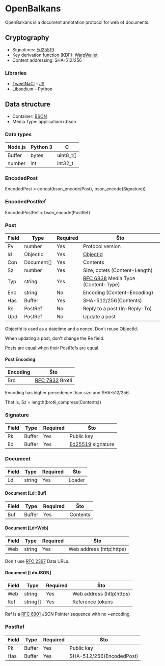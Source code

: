 OpenBalkans
===

OpenBalkans is a document annotation protocol for web of documents.

Cryptography
---

- Signatures: [Ed25519][Ed25519]
- Key derivation function (KDF): [WarpWallet][WarpWallet]
- Content addressing: SHA-512/256

### Libraries

- [TweetNaCl][TweetNaCl] – [JS][TweetNaClJS]
- [Libsodium][Libsodium] – [Python][PyNaCl]

Data structure
---

- Container: [BSON][BSON]
- Media Type: application/x.bson

### Data types

| Node.js | Python 3 | C
| --- | --- | ---
| Buffer | bytes | uint8_t[]
| number | int | int32_t

### EncodedPost

EncodedPost = concat(bson_encode(Post), bson_encode(Signature))

### EncodedPostRef

EncodedPostRef = bson_encode(PostRef)

### Post

| Field | Type | Required | Što
| --- | --- | --- | ---
| Pv | number | Yes | Protocol version
| Id | ObjectId | Yes | [ObjectId][ObjectId]
| Con | Document[] | Yes | Contents
| Sz | number | Yes | Size, octets (Content-Length)
| Typ | string | Yes | [RFC 6838][MediaType] Media Type (Content-Type)
| Enc | string | No | Encoding (Content-Encoding)
| Has | Buffer | Yes | SHA-512/256(Contents)
| Re | PostRef | No | Reply to a post (In-Reply-To)
| Upd | PostRef | No | Update a post

ObjectId is used as a datetime and a nonce. Don't reuse ObjectId.

When updating a post, don't change the Re field.

Posts are equal when their PostRefs are equal.

#### Post Encoding

| Encoding | Što
| --- | ---
| Bro | [RFC 7932][Brotli] Brotli

Encoding has higher precedence than size and SHA-512/256.

That is, Sz = length(brotli_compress(Contents))

### Signature

| Field | Type | Required | Što
| --- | --- | --- | ---
| Pk | Buffer | Yes | Public key
| Ed | Buffer | Yes | [Ed25519][Ed25519] signature

### Document

| Field | Type | Required | Što
| --- | --- | --- | ---
| Ld | string | Yes | Loader

#### Document [Ld=Buf]

| Field | Type | Required | Što
| --- | --- | --- | ---
| Buf | Buffer | Yes | Contents

#### Document [Ld=Web]

| Field | Type | Required | Što
| --- | --- | --- | ---
| Web | string | Yes | Web address (http¦https)

Don't use [RFC 2397][DataURLs] Data URLs.

#### Document [Ld=JSON]

| Field | Type | Required | Što
| --- | --- | --- | ---
| Web | string | Yes | Web address (http¦https)
| Ref | string[] | Yes | Reference tokens

Ref is a [RFC 6901][JSONPointer] JSON Pointer sequence with no ~encoding.

### PostRef

| Field | Type | Required | Što
| --- | --- | --- | ---
| Pk | Buffer | Yes | Public key
| Has | Buffer | Yes | SHA-512/256(EncodedPost)

[Brotli]: https://tools.ietf.org/html/rfc7932
[BSON]: http://bsonspec.org/
[DataURLs]: https://tools.ietf.org/html/rfc2397
[Ed25519]: https://ed25519.cr.yp.to/
[JSONPointer]: https://tools.ietf.org/html/rfc6901
[Libsodium]: https://libsodium.org/
[MediaType]: https://tools.ietf.org/html/rfc6838
[ObjectId]: https://docs.mongodb.com/manual/reference/bson-types/#objectid
[PyNaCl]: https://pypi.org/project/PyNaCl/
[TweetNaCl]: https://tweetnacl.cr.yp.to/
[TweetNaClJS]: https://www.npmjs.com/package/tweetnacl
[WarpWallet]: https://keybase.io/warp/

